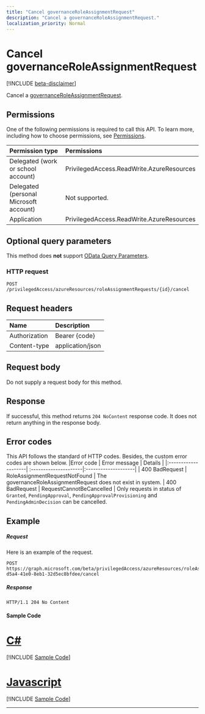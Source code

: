 ```yaml
---
title: "Cancel governanceRoleAssignmentRequest"
description: "Cancel a governanceRoleAssignmentRequest."
localization_priority: Normal
---
```


# Cancel governanceRoleAssignmentRequest

[!INCLUDE [beta-disclaimer](../../includes/beta-disclaimer.md)]

Cancel a [governanceRoleAssignmentRequest](../resources/governanceroleassignmentrequest.md).

## Permissions
One of the following permissions is required to call this API. To learn more, including how to choose permissions, see [Permissions](/graph/permissions-reference).

|Permission type      | Permissions              |
|:--------------------|:---------------------------------------------------------|
|Delegated (work or school account) | PrivilegedAccess.ReadWrite.AzureResources  |
|Delegated (personal Microsoft account) | Not supported.    |
|Application | PrivilegedAccess.ReadWrite.AzureResources |

## Optional query parameters
This method does **not** support [OData Query Parameters](/graph/query-parameters).

### HTTP request
<!-- { "blockType": "ignored" } -->
```http
POST /privilegedAccess/azureResources/roleAssignmentRequests/{id}/cancel
```

## Request headers
| Name       | Description|
|:---------------|:----------|
| Authorization  | Bearer {code}|
| Content-type  | application/json|

## Request body
Do not supply a request body for this method.

## Response
If successful, this method returns `204 NoContent` response code. It does not return anything in the response body. 

## Error codes
This API follows the standard of HTTP codes. Besides, the custom error codes are shown below.
|Error code     | Error message              | Details |
|:--------------------| :---------------------|:--------------------|
| 400 BadRequest | RoleAssignmentRequestNotFound | The governanceRoleAssignmentRequest does not exist in system.
| 400 BadRequest | RequestCannotBeCancelled    | Only requests in status of `Granted`, `PendingApproval`, `PendingApprovalProvisioning` and `PendingAdminDecision` can be cancelled.

## Example
##### Request
Here is an example of the request.
<!-- {
  "blockType": "request",
  "name": "cancel_governanceroleassignmentrequest"
}-->
```http
POST https://graph.microsoft.com/beta/privilegedAccess/azureResources/roleAssignmentRequests/7c53453e-d5a4-41e0-8eb1-32d5ec8bfdee/cancel
```

##### Response
<!-- {
  "blockType": "response",
  "truncated": false,
  "@odata.type": "microsoft.graph.None"
} -->
```http
HTTP/1.1 204 No Content
```
#### Sample Code
# [C#](#tab/CS)
[!INCLUDE [Sample Code]( ../includes/cancel_governanceroleassignmentrequest-C#-snippets.md)]

# [Javascript](#tab/Javascript)
[!INCLUDE [Sample Code]( ../includes/cancel_governanceroleassignmentrequest-Javascript-snippets.md)]

---


<!-- uuid: 8fcb5dbc-d5aa-4681-8e31-b001d5168d79
2015-10-25 14:57:30 UTC -->
<!--
{
  "type": "#page.annotation",
  "description": "Cancel governanceRoleAssignmentRequest",
  "keywords": "",
  "section": "documentation",
  "tocPath": "",
  "suppressions": [
    "Error: /api-reference/beta/api/governanceroleassignmentrequest-cancel.md:\r\n      Exception processing links.\r\n    System.ArgumentException: Link Definition was null. Link text: !INCLUDE [beta-disclaimer](../../includes/beta-disclaimer.md)\r\n      at ApiDoctor.Validation.DocFile.get_LinkDestinations()\r\n      at ApiDoctor.Validation.DocSet.ValidateLinks(Boolean includeWarnings, String[] relativePathForFiles, IssueLogger issues, Boolean requireFilenameCaseMatch, Boolean printOrphanedFiles)"
  ]
}
-->
